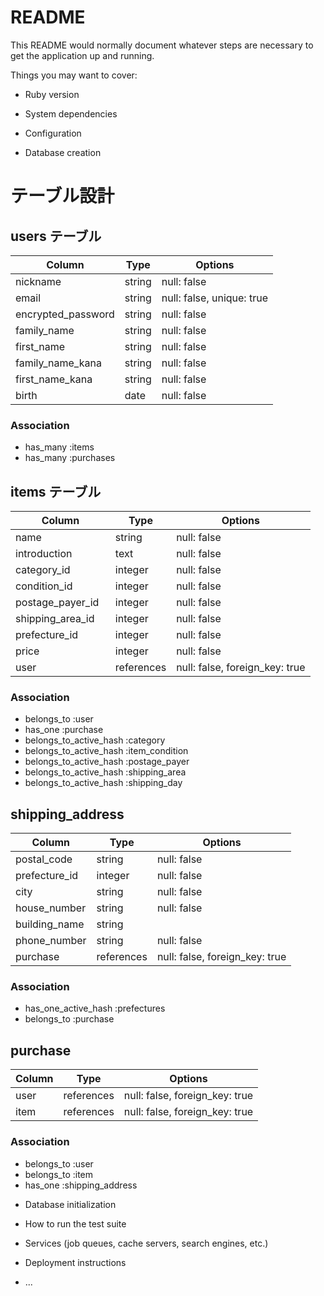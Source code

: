 # README

This README would normally document whatever steps are necessary to get the
application up and running.

Things you may want to cover:

* Ruby version

* System dependencies

* Configuration

* Database creation
# テーブル設計

## users テーブル

| Column             | Type   | Options                   |
| ------------------ | ------ | ------------------------- |
| nickname           | string | null: false               |
| email              | string | null: false, unique: true |
| encrypted_password | string | null: false               |
| family_name        | string | null: false               |
| first_name         | string | null: false               |
| family_name_kana   | string | null: false               |
| first_name_kana    | string | null: false               |
| birth      　　　   | date   | null: false               |

### Association
- has_many :items
- has_many :purchases

## items テーブル

| Column            | Type       | Options                       |
| ----------------- | ---------- | ----------------------------- |
| name       　　　  | string     | null: false                   |
| introduction      | text       | null: false                   |
| category_id       | integer    | null: false                   |
| condition_id 　　　| integer    | null: false                   |
| postage_payer_id  | integer    | null: false                   |
| shipping_area_id  | integer    | null: false                   |
| prefecture_id     | integer    | null: false                   |
| price             | integer    | null: false                   |
| user              | references | null: false, foreign_key: true|

### Association

- belongs_to :user
- has_one :purchase
- belongs_to_active_hash :category
- belongs_to_active_hash :item_condition
- belongs_to_active_hash :postage_payer
- belongs_to_active_hash :shipping_area
- belongs_to_active_hash :shipping_day


## shipping_address
| Column        | Type       | Options                        |
| ------------- | ---------- | ------------------------------ |
| postal_code   | string     | null: false                    |
| prefecture_id | integer    | null: false                    |
| city          | string     | null: false                    |
| house_number  | string     | null: false                    |
| building_name | string     |                                |
| phone_number  | string     | null: false                    |
| purchase      | references | null: false, foreign_key: true |

### Association
- has_one_active_hash :prefectures
- belongs_to :purchase


## purchase
| Column           | Type       | Options                        |
| ---------------- | ---------- | ------------------------------ |
| user             | references | null: false, foreign_key: true |
| item             | references | null: false, foreign_key: true |

### Association
- belongs_to :user
- belongs_to :item
- has_one :shipping_address



* Database initialization

* How to run the test suite

* Services (job queues, cache servers, search engines, etc.)

* Deployment instructions

* ...

